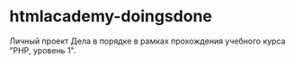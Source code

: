 # htmlacademy-doingsdone
 Личный проект Дела в порядке в рамках прохождения учебного курса "PHP, уровень 1".
